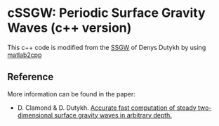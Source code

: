 # cSSGW: Periodic Surface Gravity Waves (c++ version)

This c++ code is modified from the [SSGW](https://github.com/dutykh/SSGW) of Denys Dutykh by using [matlab2cpp](https://github.com/jonathf/matlab2cpp)

## Reference 

More information can be found in the paper:

* D. Clamond & D. Dutykh. [Accurate fast computation of steady two-dimensional surface gravity waves in arbitrary depth.](https://www.cambridge.org/core/journals/journal-of-fluid-mechanics/article/accurate-fast-computation-of-steady-twodimensional-surface-gravity-waves-in-arbitrary-depth/7EE9C8794F7565272A12EB2F0C9DDF72)
